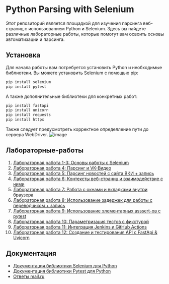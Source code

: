 # Python Parsing with Selenium

Этот репозиторий является площадкой для изучения парсинга веб-страниц с использованием Python и Selenium. Здесь вы найдете различные лабораторные работы, которые помогут вам освоить основы автоматизации и парсинга.

## Установка

Для начала работы вам потребуется установить Python и необходимые библиотеки. Вы можете установить Selenium с помощью pip:

```bash
pip install selenium
pip install pytest
```

А также дополнительные библиотеки для конкретных работ:

```bash
pip install fastapi
pip install unicorn
pip install requests
pip install httpx
```

Также следует предусмотреть корректное определление пути до сервера WebDriver.
![image](https://github.com/user-attachments/assets/8c1764cd-c094-48b9-a5fd-2f7aa18940ab)

## Лабораторные-работы

1. [Лабораторная работа 1-3: Основы работы с Selenium](https://github.com/DonutsEmperor/Python-parsing-with-selenium/tree/main/lab1-3)
2. [Лабораторная работа 4: Парсинг и VK-Видео](https://github.com/DonutsEmperor/Python-parsing-with-selenium/tree/main/lab4)
3. [Лабораторная работа 5: Парсинг новостей с сайта ВКИ + запись](https://github.com/DonutsEmperor/Python-parsing-with-selenium/tree/main/lab5)
4. [Лабораторная работа 6: Контексты веб-страниц и взаимодействие с ними](https://github.com/DonutsEmperor/Python-parsing-with-selenium/tree/main/lab6)
5. [Лабораторная работа 7: Работа с окнами и вкладками внутри браузера](https://github.com/DonutsEmperor/Python-parsing-with-selenium/tree/main/lab7)
6. [Лабораторная работа 8: Использование задержек для работы с переводчиком + запись](https://github.com/DonutsEmperor/Python-parsing-with-selenium/tree/main/lab8)
7. [Лабораторная работа 9: Использование элементарных asssert-ов с pytest](https://github.com/DonutsEmperor/Python-parsing-with-selenium/tree/main/lab9)
8. [Лабораторная работа 10: Параметризация тестов с фикстурой](https://github.com/DonutsEmperor/Python-parsing-with-selenium/tree/main/lab=10)
9. [Лабораторная работа 11: Интеграция Jenkins и GitHub Actions](https://github.com/DonutsEmperor/Python-parsing-with-selenium/tree/main/lab=11)
10. [Лабораторная работа 12: Создание и тестирования API с FastApi & Uvicorn](https://github.com/DonutsEmperor/Python-parsing-with-selenium/tree/main/lab=12)

## Документация

- [Документация библиотики Selenium для Python](https://selenium-python.readthedocs.io/)
- [Документация библиотики Pytest для Python](https://pytest-docs-ru.readthedocs.io/ru/latest/getting-started.html)
- [Ответы mail.ru](https://stackoverflow.com/search?q=%5Bpython%5D+and+%5Bselenium%5D)




